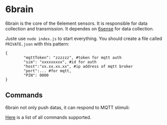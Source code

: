 # 6brain

6brain is the core of the 6element sensors. It is responsible for data collection and transmission. It dependes on 
[6sense](https://github.com/anthill/6sense) for data collection.

Juste use `node index.js` to start everything. You should create a file called `PRIVATE.json` with this pattern:

```
{
        "mqttToken": "zzzzzz", #token for mqtt auth
        "sim": "xxxxxxxxx", #id for auth
        "host":"xx.xx.xx.xx", #ip address of mqtt broker
        "port":... #for mqtt,
        "PIN": 0000
}
```



## Commands

6brain not only push datas, it can respond to MQTT stimuli:

[Here](https://github.com/anthill/pheromon/blob/master/api/clients/Admin/ReadMe.md) is a list of all commands supported.
